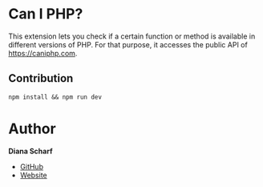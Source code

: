 # Can I PHP?

This extension lets you check if a certain function or method is available in different versions of PHP.
For that purpose, it accesses the public API of https://caniphp.com.


## Contribution
`npm install && npm run dev`

# Author

**Diana Scharf**
- [GitHub](https://github.com/mechelon)
- [Website](https://dianaweb.dev/)